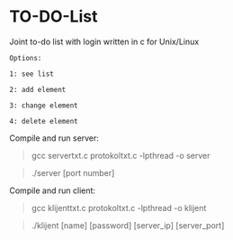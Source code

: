 # TO-DO-List

Joint to-do list with login written in c for Unix/Linux
```
Options:

1: see list

2: add element

3: change element

4: delete element
```


Compile and run server:

>gcc servertxt.c protokoltxt.c -lpthread -o server

>./server [port number]

Compile and run client:

>gcc klijenttxt.c protokoltxt.c -lpthread -o klijent

>./klijent [name] [password] [server_ip] [server_port]
